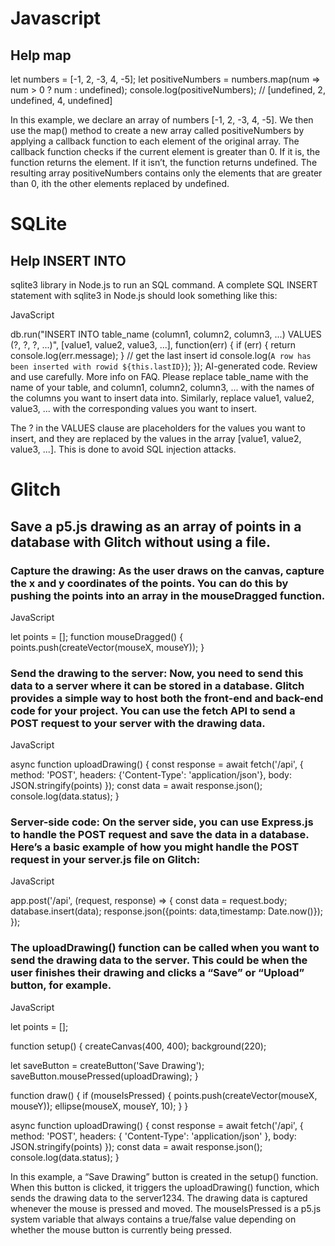 # Javascript
## Help map

let numbers = [-1, 2, -3, 4, -5];
let positiveNumbers = numbers.map(num => num > 0 ? num : undefined);
console.log(positiveNumbers); // [undefined, 2, undefined, 4, undefined]

In this example, we declare an array of numbers [-1, 2, -3, 4, -5]. 
We then use the map() method to create a new array 
called positiveNumbers by applying 
a callback function to each element of the original array. 
The callback function checks if the current element is greater than 0. 
If it is, the function returns the element. 
If it isn’t, the function returns undefined. 
The resulting array positiveNumbers 
contains only the elements that are greater than 0, 
ith the other elements replaced by undefined.
# SQLite
## Help INSERT INTO
sqlite3 library in Node.js to run an SQL command.
A complete SQL INSERT statement with sqlite3 in Node.js should look something like this:

JavaScript

db.run("INSERT INTO table_name (column1, column2, column3, ...) VALUES (?, ?, ?, ...)", [value1, value2, value3, ...], function(err) {
  if (err) {
    return console.log(err.message);
  }
  // get the last insert id
  console.log(`A row has been inserted with rowid ${this.lastID}`);
});
AI-generated code. Review and use carefully. More info on FAQ.
Please replace table_name with the name of your table, and column1, column2, column3, ... with the names of the columns you want to insert data into. Similarly, replace value1, value2, value3, ... with the corresponding values you want to insert.

The ? in the VALUES clause are placeholders for the values you want to insert, and they are replaced by the values in the array [value1, value2, value3, ...]. This is done to avoid SQL injection attacks.
# Glitch
## Save a p5.js drawing as an array of points in a database with Glitch without using a file.

### Capture the drawing: As the user draws on the canvas, capture the x and y coordinates of the points. You can do this by pushing the points into an array in the mouseDragged function.
JavaScript

let points = [];
function mouseDragged() {
  points.push(createVector(mouseX, mouseY));
}

### Send the drawing to the server: Now, you need to send this data to a server where it can be stored in a database. Glitch provides a simple way to host both the front-end and back-end code for your project. You can use the fetch API to send a POST request to your server with the drawing data.

JavaScript

async function uploadDrawing() {
  const response = await fetch('/api', {
    method: 'POST',
    headers: {'Content-Type': 'application/json'},
    body: JSON.stringify(points)
  });
  const data = await response.json();
  console.log(data.status);
}

### Server-side code: On the server side, you can use Express.js to handle the POST request and save the data in a database. Here’s a basic example of how you might handle the POST request in your server.js file on Glitch:

JavaScript

app.post('/api', (request, response) => {
  const data = request.body;
  database.insert(data);
  response.json({points: data,timestamp: Date.now()});
});

### The uploadDrawing() function can be called when you want to send the drawing data to the server. This could be when the user finishes their drawing and clicks a “Save” or “Upload” button, for example.

JavaScript

let points = [];

function setup() {
  createCanvas(400, 400);
  background(220);

  let saveButton = createButton('Save Drawing');
  saveButton.mousePressed(uploadDrawing);
}

function draw() {
  if (mouseIsPressed) {
    points.push(createVector(mouseX, mouseY));
    ellipse(mouseX, mouseY, 10);
  }
}

async function uploadDrawing() {
  const response = await fetch('/api', {
    method: 'POST',
    headers: {
      'Content-Type': 'application/json'
    },
    body: JSON.stringify(points)
  });
  const data = await response.json();
  console.log(data.status);
}

In this example, a “Save Drawing” button is created in the setup() function. When this button is clicked, it triggers the uploadDrawing() function, which sends the drawing data to the server1234. The drawing data is captured whenever the mouse is pressed and moved. The mouseIsPressed is a p5.js system variable that always contains a true/false value depending on whether the mouse button is currently being pressed.